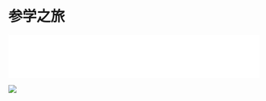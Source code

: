 # 参学之旅
<iframe frameborder="0" marginwidth="0" marginheight="0" width=500 height=86 src="./mp3/2-11.mp3"></iframe>

![](./img/2-11.webp)

